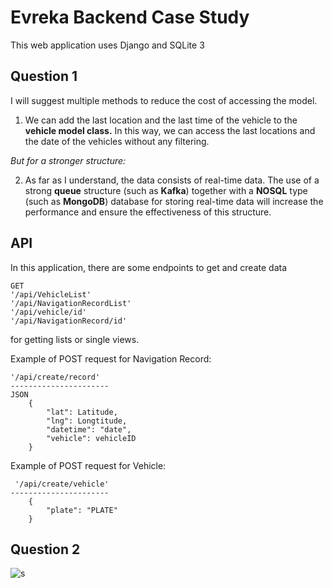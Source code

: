# Evreka Backend Case Study
This web application uses Django and SQLite 3



## Question 1

I will suggest multiple methods to reduce the cost of accessing the model.

 1. We can add the last location and the last time of the vehicle to the **vehicle model class.** In this way, we can access the last locations and the date of the vehicles without any filtering.
 
 *But for a stronger structure:* 
 
 2. As far as I understand, the data consists of real-time data. The use of a strong **queue** structure (such as **Kafka**) together with a **NOSQL** type (such as **MongoDB**) database for storing real-time data will increase the performance and ensure the effectiveness of this structure.
   

## API
In this application, there are some endpoints to get and create data

    GET
    '/api/VehicleList'
    '/api/NavigationRecordList'
    '/api/vehicle/id'
    '/api/NavigationRecord/id'
    
for getting lists or single views. 

Example of POST request for Navigation Record: 

     
    '/api/create/record'
    ----------------------
    JSON
	    {
			"lat": Latitude,
			"lng": Longtitude,
			"datetime": "date",
			"vehicle": vehicleID
		}

Example of POST request for Vehicle: 

   

     '/api/create/vehicle'
    ----------------------
	    {
			"plate": "PLATE"
		}

    
    

## Question 2 


![s](#)

